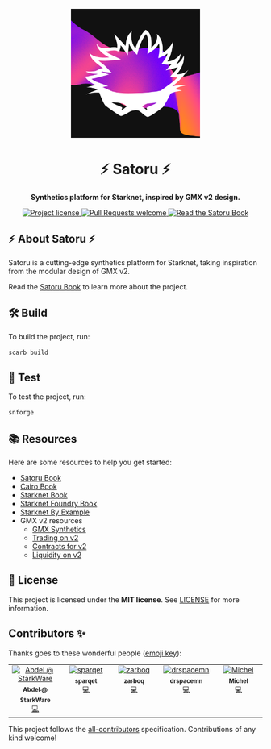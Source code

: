 <!-- prettier-ignore-start -->
<!-- markdownlint-disable -->
<p align="center">
  <img src="docs/images/logo.png" height="256">
</p>

<h1 align="center">⚡ Satoru ⚡</h1>

<p align="center">
  <strong>Synthetics platform for Starknet, inspired by GMX v2 design.</strong>
</p>

<p align="center">
  <a href="LICENSE">
    <img src="https://img.shields.io/github/license/keep-starknet-strange/satoru.svg?style=flat-square" alt="Project license">
  </a>
  <a href="https://github.com/keep-starknet-strange/satoru/issues?q=is%3Aissue+is%3Aopen+label%3A%22help+wanted%22">
    <img src="https://img.shields.io/badge/PRs-welcome-ff69b4.svg?style=flat-square" alt="Pull Requests welcome">
  </a>
  <a href="https://keep-starknet-strange.github.io/satoru/">
    <img src="https://img.shields.io/badge/Read-Satoru_Book-blue" alt="Read the Satoru Book">
  </a>
</p>

<!-- markdownlint-restore -->
<!-- prettier-ignore-end -->

## ⚡ About Satoru ⚡

Satoru is a cutting-edge synthetics platform for Starknet, taking inspiration from the modular design of GMX v2.

Read the [Satoru Book](https://keep-starknet-strange.github.io/satoru/) to learn more about the project.

## 🛠️ Build

To build the project, run:

```bash
scarb build
```

## 🧪 Test

To test the project, run:

```bash
snforge
```

## 📚 Resources

Here are some resources to help you get started:

- [Satoru Book](https://keep-starknet-strange.github.io/satoru/)
- [Cairo Book](https://book.cairo-lang.org/)
- [Starknet Book](https://book.starknet.io/)
- [Starknet Foundry Book](https://foundry-rs.github.io/starknet-foundry/)
- [Starknet By Example](https://starknet-by-example.voyager.online/)
- GMX v2 resources
  - [GMX Synthetics](https://github.com/gmx-io/gmx-synthetics)
  - [Trading on v2](https://docs.gmx.io/docs/trading/v2)
  - [Contracts for v2](https://docs.gmx.io/docs/api/contracts-v2/)
  - [Liquidity on v2](https://docs.gmx.io/docs/providing-liquidity/v2)

## 📖 License

This project is licensed under the **MIT license**. See [LICENSE](LICENSE) for more information.

## Contributors ✨

Thanks goes to these wonderful people ([emoji key](https://allcontributors.org/docs/en/emoji-key)):

<!-- ALL-CONTRIBUTORS-LIST:START - Do not remove or modify this section -->
<!-- prettier-ignore-start -->
<!-- markdownlint-disable -->
<table>
  <tbody>
    <tr>
      <td align="center" valign="top" width="14.28%"><a href="https://github.com/abdelhamidbakhta"><img src="https://avatars.githubusercontent.com/u/45264458?v=4?s=100" width="100px;" alt="Abdel @ StarkWare "/><br /><sub><b>Abdel @ StarkWare </b></sub></a><br /><a href="https://github.com/keep-starknet-strange/satoru/commits?author=abdelhamidbakhta" title="Code">💻</a></td>
      <td align="center" valign="top" width="14.28%"><a href="https://github.com/sparqet"><img src="https://avatars.githubusercontent.com/u/37338401?v=4?s=100" width="100px;" alt="sparqet"/><br /><sub><b>sparqet</b></sub></a><br /><a href="https://github.com/keep-starknet-strange/satoru/commits?author=sparqet" title="Code">💻</a></td>
      <td align="center" valign="top" width="14.28%"><a href="https://github.com/zarboq"><img src="https://avatars.githubusercontent.com/u/37303126?v=4?s=100" width="100px;" alt="zarboq"/><br /><sub><b>zarboq</b></sub></a><br /><a href="https://github.com/keep-starknet-strange/satoru/commits?author=zarboq" title="Code">💻</a></td>
      <td align="center" valign="top" width="14.28%"><a href="https://github.com/drspacemn"><img src="https://avatars.githubusercontent.com/u/16685321?v=4?s=100" width="100px;" alt="drspacemn"/><br /><sub><b>drspacemn</b></sub></a><br /><a href="https://github.com/keep-starknet-strange/satoru/commits?author=drspacemn" title="Code">💻</a></td>
      <td align="center" valign="top" width="14.28%"><a href="https://github.com/Sk8erboi84"><img src="https://avatars.githubusercontent.com/u/105498726?v=4?s=100" width="100px;" alt="Michel"/><br /><sub><b>Michel</b></sub></a><br /><a href="https://github.com/keep-starknet-strange/satoru/commits?author=Sk8erboi84" title="Code">💻</a></td>
    </tr>
  </tbody>
</table>

<!-- markdownlint-restore -->
<!-- prettier-ignore-end -->

<!-- ALL-CONTRIBUTORS-LIST:END -->

This project follows the [all-contributors](https://github.com/all-contributors/all-contributors) specification. Contributions of any kind welcome!